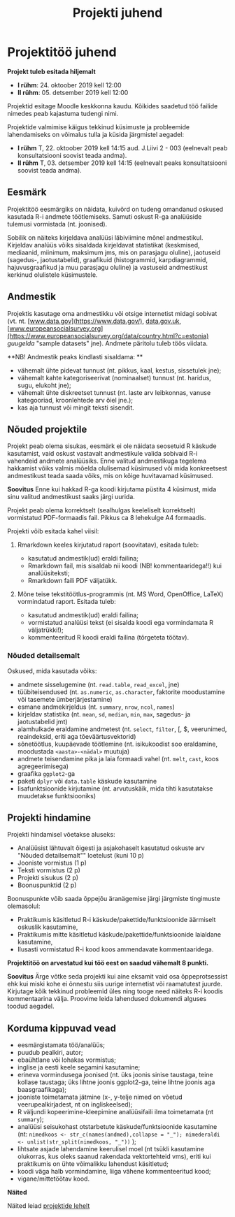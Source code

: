 ﻿---
layout: page
title: Projekti juhend
---

# Projektitöö juhend

**Projekt tuleb esitada hiljemalt**

- **I rühm**:   24. oktoober 2019 kell 12:00
- **II rühm**:  05. detsember 2019 kell 12:00

Projektid esitage Moodle keskkonna kaudu. Kõikides saadetud töö failide nimedes peab kajastuma tudengi nimi.

Projektide valmimise käigus tekkinud küsimuste ja probleemide lahendamiseks on võimalus tulla ja küsida järgmistel aegadel:

- **I rühm** T, 22. oktoober 2019 kell 14:15 aud. J.Liivi 2 - 003 (eelnevalt peab konsultatsiooni soovist teada andma).
- **II rühm** T, 03. detsember 2019 kell 14:15 (eelnevalt peaks konsultatsiooni soovist teada andma).



## Eesmärk

Projektitöö eesmärgiks on näidata, kuivõrd on tudeng omandanud oskused kasutada R-i andmete töötlemiseks. Samuti oskust R-ga analüüside tulemusi vormistada (nt. joonised).

Sobilik on näiteks kirjeldava analüüsi läbiviimine mõnel andmestikul. Kirjeldav analüüs võiks sisaldada kirjeldavat statistikat (keskmised, mediaanid, miinimum, maksimum jms, mis on parasjagu oluline), jaotuseid (sagedus-, jaotustabelid), graafikuid (histogrammid, karpdiagrammid, hajuvusgraafikud ja muu parasjagu oluline) ja vastuseid andmestikust kerkinud olulistele küsimustele.


## Andmestik

Projektis kasutage oma andmestikku või otsige internetist midagi sobivat (vt. nt. [www.data.gov](https://www.data.gov/), [data.gov.uk](https://data.gov.uk/), [www.europeansocialsurvey.org](https://www.europeansocialsurvey.org/data/country.html?c=estonia) *guugelda* "sample datasets" jne). Andmete päritolu tuleb töös viidata.

**NB! Andmestik peaks kindlasti sisaldama: **

* vähemalt ühte pidevat tunnust (nt. pikkus, kaal, kestus, sissetulek jne);
*	vähemalt kahte kategoriseerivat (nominaalset) tunnust (nt. haridus, sugu, elukoht jne); 
*	vähemalt ühte diskreetset tunnust (nt. laste arv leibkonnas, vanuse kategooriad, kroonlehtede arv õiel jne.);
*	kas aja tunnust või mingit teksti sisendit. 


## Nõuded projektile

Projekt peab olema sisukas, eesmärk ei ole näidata seosetuid R käskude kasutamist, vaid oskust vastavalt andmestikule valida sobivaid R-i vahendeid andmete analüüsiks. Enne valitud andmestikuga tegelema hakkamist võiks valmis mõelda olulisemad küsimused või mida konkreetsest andmestikust teada saada võiks, mis on kõige huvitavamad küsimused.

**Soovitus** Enne kui hakkad R-ga koodi kirjutama püstita 4 küsimust, mida sinu valitud andmestikust saaks järgi uurida.

Projekt peab olema korrektselt (sealhulgas keeleliselt korrektselt) vormistatud PDF-formaadis fail. Pikkus ca 8 lehekulge A4 formaadis. 


Projekti võib esitada kahel viisil:

1. Rmarkdown keeles kirjutatud raport (soovitatav), esitada tuleb:

    * kasutatud andmestik(ud) eraldi failina;
    * Rmarkdown fail, mis sisaldab nii koodi (NB! kommentaaridega!!) kui analüüsiteksti;
    * Rmarkdown faili PDF väljatükk.


1. Mõne teise tekstitöötlus-programmis (nt. MS Word, OpenOffice, LaTeX) vormindatud raport. Esitada tuleb:

    * kasutatud andmestik(ud) eraldi failina;
    * vormistatud analüüsi tekst (ei sisalda koodi ega vormindamata R väljatrükki!);
    * kommenteeritud R koodi eraldi failina (tõrgeteta töötav).



### Nõuded detailsemalt

Oskused, mida kasutada võiks:

* andmete sisselugemine (nt. `read.table`, `read_excel`, jne)
* tüübiteisendused (nt. `as.numeric`, `as.character`, faktorite moodustamine või tasemete ümberjärjestamine)
* esmane andmekirjeldus (nt. `summary`, `nrow`, `ncol`, `names`)
* kirjeldav statistika (nt. `mean`, `sd`, `median`, `min`, `max`, sagedus- ja jaotustabelid jmt)
* alamhulkade eraldamine andmetest (nt. `select`, `filter`, [, $, veerunimed, reaindeksid, eriti aga tõeväärtusvektorid)
* sõnetöötlus, kuupäevade töötlemine (nt. isikukoodist soo eraldamine, moodustada `<aasta>-<nädal>` muutuja)
* andmete teisendamine pika ja laia formaadi vahel (nt. `melt`, `cast`, koos agregeerimisega)
* graafika `ggplot2`-ga
* paketi `dplyr` või `data.table` käskude kasutamine
* lisafunktsioonide kirjutamine (nt. arvutuskäik, mida tihti kasutatakse muudetakse funktsiooniks)


## Projekti hindamine

Projekti hindamisel võetakse aluseks:

* Analüüsist lähtuvalt õigesti ja asjakohaselt kasutatud oskuste arv "Nõuded detailsemalt"" loetelust (kuni 10 p)
* Jooniste vormistus (1 p)
* Teksti vormistus (2 p)
* Projekti sisukus (2 p)
* Boonuspunktid (2 p)


Boonuspunkte võib saada õppejõu äranägemise järgi järgmiste tingimuste olemasolul:

* Praktikumis käsitletud R-i käskude/pakettide/funktsioonide äärmiselt oskuslik kasutamine, 
* Praktikumis mitte käsitletud käskude/pakettide/funktsioonide laialdane kasutamine,
* Ilusasti vormistatud R-i kood koos ammendavate kommentaaridega.


**Projektitöö on arvestatud kui töö eest on saadud vähemalt 8 punkti.**

**Soovitus** Ärge võtke seda projekti kui aine eksamit vaid osa õppeprotsessist ehk kui miski kohe ei õnnestu siis uurige internetist või raamatutest juurde. Kirjutage kõik tekkinud probleemid üles ning tooge need näiteks R-i koodis kommentaarina välja. Proovime leida lahendused dokumendi alguses toodud aegadel.


## Korduma kippuvad vead

* eesmärgistamata töö/analüüs; 
* puudub pealkiri, autor;
* ebaühtlane või lohakas vormistus;
* inglise ja eesti keele segamini kasutamine;
* erineva vormindusega joonised (nt. üks joonis sinise taustaga, teine kollase taustaga; üks lihtne joonis ggplot2-ga, teine lihtne joonis aga baasgraafikaga);
* jooniste toimetamata jätmine (x-, y-telje nimed on võetud veerupealkirjadest, nt on ingliskeelsed);
* R väljundi kopeerimine-kleepimine analüüsifaili ilma toimetamata (nt `summary`);
* analüüsi seisukohast otstarbetute käskude/funktsioonide kasutamine (nt: `nimedkoos <- str_c(names(andmed),collapse = "_"); nimederaldi <- unlist(str_split(nimedkoos, "_"))` );
* lihtsate asjade lahendamine keerulisel moel (nt tsükli kasutamine olukorras, kus oleks saanud rakendada vektortehteid vms), eriti kui praktikumis on ühte võimalikku lahendust käsitletud;
* koodi väga halb vormindamine, liiga vähene kommenteeritud kood;
* vigane/mittetöötav kood.


**Näited**

Näited leiad [projektide lehelt](projektid)

